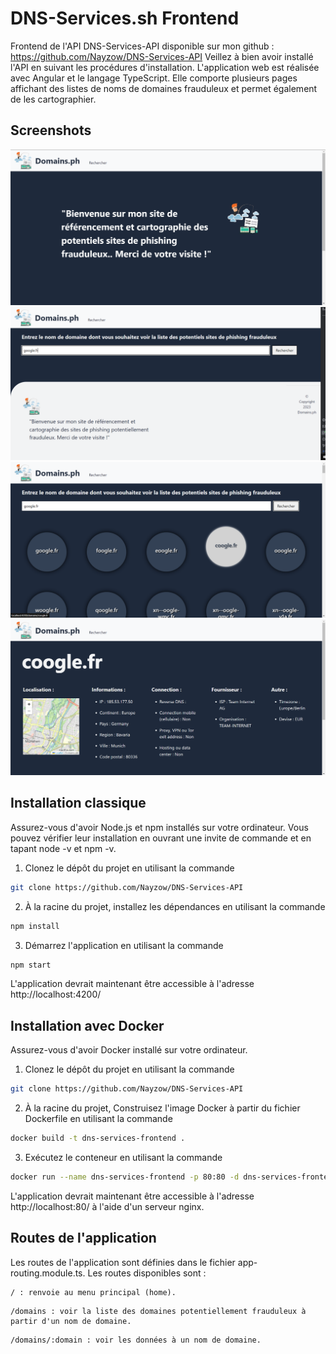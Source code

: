 # DNS-Services.sh Frontend

Frontend de l'API DNS-Services-API disponible sur mon github : https://github.com/Nayzow/DNS-Services-API
Veillez à bien avoir installé l'API en suivant les procédures d'installation.
L'application web est réalisée avec Angular et le langage TypeScript. Elle comporte plusieurs pages affichant des listes de noms de domaines frauduleux et permet également de les cartographier.

## Screenshots

![img.png](src%2Fassets%2Fimages%2Fscreenshots%2Fimg.png)
![img_1.png](src%2Fassets%2Fimages%2Fscreenshots%2Fimg_1.png)
![img_2.png](src%2Fassets%2Fimages%2Fscreenshots%2Fimg_2.png)
![img_3.png](src%2Fassets%2Fimages%2Fscreenshots%2Fimg_3.png)

## Installation classique

Assurez-vous d'avoir Node.js et npm installés sur votre ordinateur. Vous pouvez vérifier leur installation en ouvrant une invite de commande et en tapant node -v et npm -v.

1. Clonez le dépôt du projet en utilisant la commande

```bash
git clone https://github.com/Nayzow/DNS-Services-API
```

2. À la racine du projet, installez les dépendances en utilisant la commande

```bash
npm install
```

3. Démarrez l'application en utilisant la commande

```bash
npm start
```

L'application devrait maintenant être accessible à l'adresse http://localhost:4200/

## Installation avec Docker

Assurez-vous d'avoir Docker installé sur votre ordinateur.

1. Clonez le dépôt du projet en utilisant la commande

```bash
git clone https://github.com/Nayzow/DNS-Services-API
```

2. À la racine du projet, Construisez l'image Docker à partir du fichier Dockerfile en utilisant la commande

```bash
docker build -t dns-services-frontend .
```

3. Exécutez le conteneur en utilisant la commande

```bash
docker run --name dns-services-frontend -p 80:80 -d dns-services-frontend
```

L'application devrait maintenant être accessible à l'adresse http://localhost:80/ à l'aide d'un serveur nginx.

## Routes de l'application

Les routes de l'application sont définies dans le fichier app-routing.module.ts. Les routes disponibles sont :

```
/ : renvoie au menu principal (home).
```

```
/domains : voir la liste des domaines potentiellement frauduleux à partir d'un nom de domaine.
```

```
/domains/:domain : voir les données à un nom de domaine.
```
